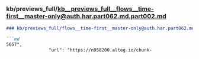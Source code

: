 ### kb/previews_full/kb__previews_full__flows__time-first__master-only@auth.har.part062.md.part002.md

```md
### kb/previews_full/flows__time-first__master-only@auth.har.part062.md (part 002)

```md
5657",
                "url": "https://n958200.alteg.io/chunk-
```

```

```
